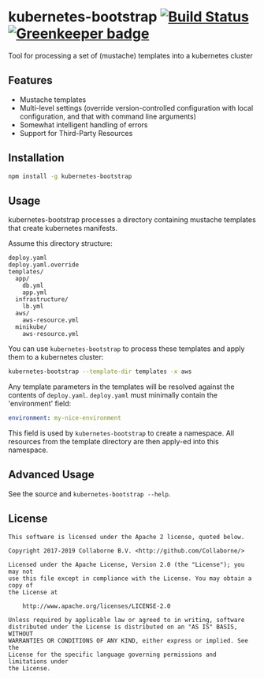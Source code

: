 # kubernetes-bootstrap [![Build Status](https://travis-ci.org/Collaborne/kubernetes-bootstrap.svg?branch=master)](https://travis-ci.org/Collaborne/kubernetes-bootstrap) [![Greenkeeper badge](https://badges.greenkeeper.io/Collaborne/kubernetes-bootstrap.svg)](https://greenkeeper.io/)

Tool for processing a set of (mustache) templates into a kubernetes cluster

## Features

* Mustache templates
* Multi-level settings (override version-controlled configuration with local configuration, and that with command line arguments)
* Somewhat intelligent handling of errors
* Support for Third-Party Resources

## Installation

```sh
npm install -g kubernetes-bootstrap
```

## Usage

kubernetes-bootstrap processes a directory containing mustache templates that create kubernetes manifests.

Assume this directory structure:
~~~~
deploy.yaml
deploy.yaml.override
templates/
  app/
    db.yml
    app.yml
  infrastructure/
    lb.yml
  aws/
    aws-resource.yml
  minikube/
    aws-resource.yml
~~~~

You can use `kubernetes-bootstrap` to process these templates and apply them to a kubernetes cluster:

```sh
kubernetes-bootstrap --template-dir templates -x aws
```

Any template parameters in the templates will be resolved against the contents of `deploy.yaml`. `deploy.yaml` must minimally contain the 'environment' field:
```yaml
environment: my-nice-environment
```

This field is used by `kubernetes-bootstrap` to create a namespace. All resources from the template directory are then apply-ed into this namespace.

## Advanced Usage

See the source and `kubernetes-bootstrap --help`.

## License

    This software is licensed under the Apache 2 license, quoted below.

    Copyright 2017-2019 Collaborne B.V. <http://github.com/Collaborne/>

    Licensed under the Apache License, Version 2.0 (the "License"); you may not
    use this file except in compliance with the License. You may obtain a copy of
    the License at

        http://www.apache.org/licenses/LICENSE-2.0

    Unless required by applicable law or agreed to in writing, software
    distributed under the License is distributed on an "AS IS" BASIS, WITHOUT
    WARRANTIES OR CONDITIONS OF ANY KIND, either express or implied. See the
    License for the specific language governing permissions and limitations under
    the License.
